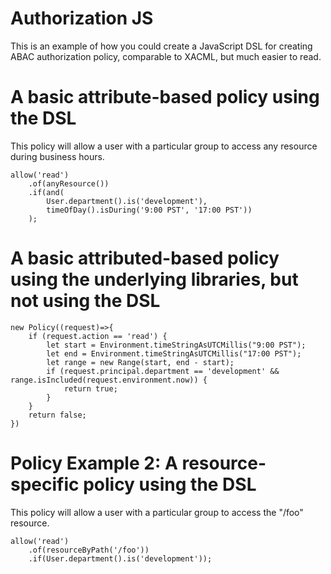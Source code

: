 # Authorization JS

This is an example of how you could create a JavaScript DSL for creating ABAC authorization 
policy, comparable to XACML, but much easier to read. 

# A basic attribute-based policy using the DSL
This policy will allow a user with a particular group to access any resource during business hours.

    allow('read')
        .of(anyResource())
        .if(and(
            User.department().is('development'),
            timeOfDay().isDuring('9:00 PST', '17:00 PST'))
        );

# A basic attributed-based policy using the underlying libraries, but not using the DSL

    new Policy((request)=>{
        if (request.action == 'read') {
            let start = Environment.timeStringAsUTCMillis("9:00 PST");
            let end = Environment.timeStringAsUTCMillis("17:00 PST");
            let range = new Range(start, end - start);
            if (request.principal.department == 'development' && range.isIncluded(request.environment.now)) {
                return true;
            }
        }
        return false;
    })
        
# Policy Example 2: A resource-specific policy using the DSL
This policy will allow a user with a particular group to access the "/foo" resource.

    allow('read')
        .of(resourceByPath('/foo'))
        .if(User.department().is('development'));